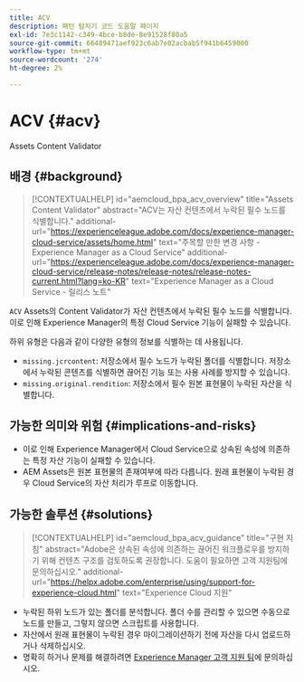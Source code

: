 ```yaml
---
title: ACV
description: 패턴 탐지기 코드 도움말 페이지
exl-id: 7e3c1142-c349-4bce-b8de-8e91528f80a5
source-git-commit: 66489471aef923c6ab7e02acbab5f941b6459000
workflow-type: tm+mt
source-wordcount: '274'
ht-degree: 2%

---
```


# ACV {#acv}

Assets Content Validator

## 배경 {#background}

>[!CONTEXTUALHELP]
>id="aemcloud_bpa_acv_overview"
>title="Assets Content Validator"
>abstract="ACV는 자산 컨텐츠에서 누락된 필수 노드를 식별합니다."
>additional-url="https://experienceleague.adobe.com/docs/experience-manager-cloud-service/assets/home.html" text="주목할 만한 변경 사항 - Experience Manager as a Cloud Service"
>additional-url="https://experienceleague.adobe.com/docs/experience-manager-cloud-service/release-notes/release-notes/release-notes-current.html?lang=ko-KR" text="Experience Manager as a Cloud Service - 릴리스 노트"

`ACV`  Assets의 Content Validator가 자산 컨텐츠에서 누락된 필수 노드를 식별합니다. 이로 인해 Experience Manager의 특정 Cloud Service 기능이 실패할 수 있습니다.

하위 유형은 다음과 같이 다양한 유형의 정보를 식별하는 데 사용됩니다.

* `missing.jcrcontent`: 저장소에서 필수 노드가 누락된 폴더를 식별합니다. 저장소에서 누락된 콘텐츠를 식별하면 끊어진 기능 또는 사용 사례를 방지할 수 있습니다.
* `missing.original.rendition`: 저장소에서 필수 원본 표현물이 누락된 자산을 식별합니다.

## 가능한 의미와 위험 {#implications-and-risks}

* 이로 인해 Experience Manager에서 Cloud Service으로 상속된 속성에 의존하는 특정 자산 기능이 실패할 수 있습니다.
* AEM Assets은 원본 표현물의 존재여부에 따라 다릅니다. 원래 표현물이 누락된 경우 Cloud Service의 자산 처리가 루프로 이동합니다.

## 가능한 솔루션 {#solutions}

>[!CONTEXTUALHELP]
>id="aemcloud_bpa_acv_guidance"
>title="구현 지침"
>abstract="Adobe은 상속된 속성에 의존하는 끊어진 워크플로우를 방지하기 위해 컨텐츠 구조를 검토하도록 권장합니다. 도움이 필요하면 고객 지원팀에 문의하십시오."
>additional-url="https://helpx.adobe.com/enterprise/using/support-for-experience-cloud.html" text="Experience Cloud 지원"

* 누락된 하위 노드가 있는 폴더를 분석합니다. 폴더 수를 관리할 수 있으면 수동으로 노드를 만들고, 그렇지 않으면 스크립트를 사용합니다.
* 자산에서 원래 표현물이 누락된 경우 마이그레이션하기 전에 자산을 다시 업로드하거나 삭제하십시오.
* 명확히 하거나 문제를 해결하려면 [Experience Manager 고객 지원 팀](https://helpx.adobe.com/enterprise/using/support-for-experience-cloud.html)에 문의하십시오.
